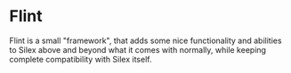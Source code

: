 # Flint
Flint is a small "framework", that adds some nice functionality and abilities to Silex above and beyond what it comes with normally, while keeping complete compatibility with Silex itself.
